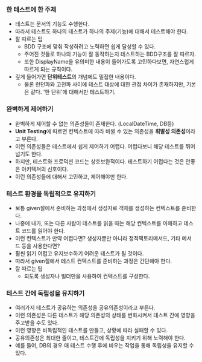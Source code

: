 ### 한 테스트에 한 주제
* 테스트는 문서의 기능도 수행한다.
* 따라서 테스트도 하나의 테스트가 하나의 주제(기능)에 대해서 테스트해야 한다.
* 잘 따르는 팁
  * BDD 구조에 맞춰 작성하려고 노력하면 쉽게 달성할 수 있다.
  * 주어진 것들로 하나의 기능이 잘 동작하는지 테스트하는 BDD구조를 잘 따르자.
  * 또한 DisplayName을 유의미한 내용이 들어가도록 고민하다보면, 자연스럽게 따르게 되는 규칙이다.
* 깊게 들어가면 **단위테스트**의 개념에도 밀접한 내용이다.
  * 물론 런던파와 고전파 사이에 테스트 대상에 대한 관점 차이가 존재하지만, 기본은 같다. '한 단위'에 대해서만 테스트하기.

### 완벽하게 제어하기
* 완벽하게 제어할 수 없는 의존성들이 존재한다. (LocalDateTime, DB등)
* **Unit Testing**에 따르면 컨텍스트에 따라 바뀔 수 있는 의존성을 **휘발성 의존성**이라고 부른다.
* 이런 의존성들은 테스트에서 쉽게 제어하기 어렵다. 어렵다보니 해당 테스트를 뛰어넘기도 한다.
* 하지만, 테스트와 프로덕션 코드는 상호보완적이다. 테스트하기 어렵다는 것은 안좋은 아키텍쳐의 신호이다.
* 이런 의존성들에 대해서 고민하고, 제어해야만 한다.

### 테스트 환경을 독립적으로 유지하기
* 보통 given절에서 준비하는 과정에서 생성자로 객체를 생성하는 컨텍스트를 준비한다.
* 나중에 내가, 또는 다른 사람이 테스트를 읽을 때는 해당 컨텍스트를 이해하고 테스트 코드를 읽어야 한다.
* 이런 컨텍스트가 만약 어렵다면? 생성자뿐만 아니라 정적팩토리메서드, 기타 메서드 등을 사용한다면?
* 훨씬 읽기 어렵고 유지보수하기 어려운 테스트가 될 것이다.
* 따라서 given절에서 테스트 컨텍스트를 준비하는 과정은 간단해야 한다.
* 잘 따르는 팁
  * 되도록 생성자나 빌더만을 사용하여 컨텍스트를 구성한다.

### 테스트 간에 독립성을 유지하기
* 여러가지 테스트가 공유하는 의존성을 공유의존성이라고 부른다.
* 이런 의존성은 다른 테스트가 해당 의존성의 상태를 변화시켜서 테스트 간에 영향을 주고받을 수도 있다.
* 이런 영향은 비독립적인 테스트를 만들고, 상황에 따라 실패할 수 있다.
* 공유의존성은 최대한 줄이고, 테스트간에 독립성을 지키기 위해 노력해야 한다.
* 예를 들어, DB의 경우 매 테스트 수행 후에 비우는 작업을 통해 독립성을 유지할 수 있다.